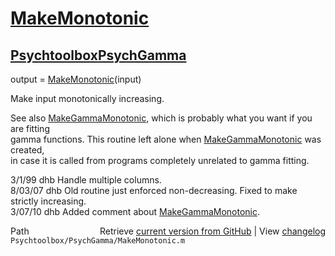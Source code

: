 # [MakeMonotonic](MakeMonotonic)
## [Psychtoolbox](Psychtoolbox)[PsychGamma](PsychGamma)

output = [MakeMonotonic](MakeMonotonic)(input)  
  
Make input monotonically increasing.  
  
See also [MakeGammaMonotonic](MakeGammaMonotonic), which is probably what you want if you are fitting  
gamma functions.  This routine left alone when [MakeGammaMonotonic](MakeGammaMonotonic) was created,  
in case it is called from programs completely unrelated to gamma fitting.  
  
3/1/99  dhb  Handle multiple columns.  
8/03/07 dhb  Old routine just enforced non-decreasing.  Fixed to make strictly increasing.  
3/07/10 dhb  Added comment about [MakeGammaMonotonic](MakeGammaMonotonic).  




<div class="code_header" style="text-align:right;">
  <span style="float:left;">Path&nbsp;&nbsp;</span> <span class="counter">Retrieve <a href=
  "https://raw.github.com/Psychtoolbox-3/Psychtoolbox-3/beta/Psychtoolbox/PsychGamma/MakeMonotonic.m">current version from GitHub</a> | View <a href=
  "https://github.com/Psychtoolbox-3/Psychtoolbox-3/commits/beta/Psychtoolbox/PsychGamma/MakeMonotonic.m">changelog</a></span>
</div>
<div class="code">
  <code>Psychtoolbox/PsychGamma/MakeMonotonic.m</code>
</div>

